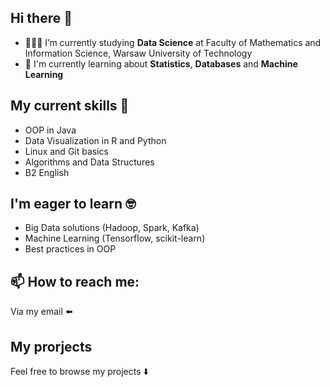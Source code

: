## Hi there 👋

- 👨🏻‍🎓 I’m currently studying **Data Science** at Faculty of Mathematics and Information Science, Warsaw University of Technology
- 🌱 I'm currently learning about **Statistics**, **Databases** and **Machine Learning**

## My current skills 💪

- OOP in Java
- Data Visualization in R and Python
- Linux and Git basics
- Algorithms and Data Structures
- B2 English

## I'm eager to learn 🤓

- Big Data solutions (Hadoop, Spark, Kafka)
- Machine Learning (Tensorflow, scikit-learn)
- Best practices in OOP

## 📫 How to reach me: 

Via my email ⬅️

## My prorjects

Feel free to browse my projects ⬇️
